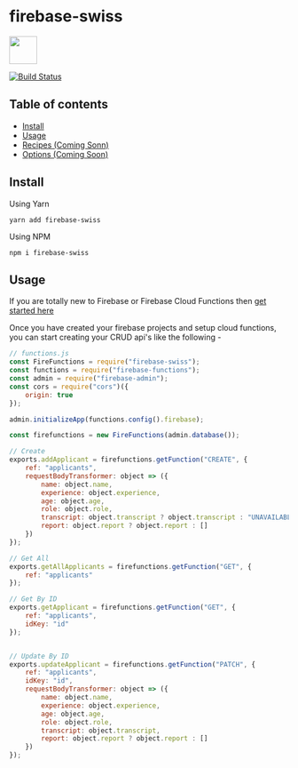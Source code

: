 # firebase-swiss 

 <img src="https://res.cloudinary.com/ddbxzcb7k/image/upload/v1568999179/firebaseswiss-02_hy9whb.png" width="50">
 
[![Build Status](https://circleci.com/gh/LogRocket/redux-logger/tree/master.svg?style=svg)](https://circleci.com/gh/tstreamDOTh/firebase-swiss/tree/master)


## Table of contents

-   [Install](#install)
-   [Usage](#usage)
-   [Recipes (Coming Sonn)](#recipes)
-   [Options (Coming Soon) ](#options)

## Install

Using Yarn

`yarn add firebase-swiss`

Using NPM

`npm i firebase-swiss`


## Usage

If you are totally new to Firebase or Firebase Cloud Functions then [get started here](https://firebase.google.com/docs/functions/get-started)

Once you have created your firebase projects and setup cloud functions, you can start creating your CRUD api's like the following -

```javascript
// functions.js
const FireFunctions = require("firebase-swiss");
const functions = require("firebase-functions");
const admin = require("firebase-admin");
const cors = require("cors")({
	origin: true
});

admin.initializeApp(functions.config().firebase);

const firefunctions = new FireFunctions(admin.database());

// Create
exports.addApplicant = firefunctions.getFunction("CREATE", {
	ref: "applicants",
	requestBodyTransformer: object => ({
		name: object.name,
		experience: object.experience,
		age: object.age,
		role: object.role,
		transcript: object.transcript ? object.transcript : "UNAVAILABLE",
		report: object.report ? object.report : []
	})
});

// Get All
exports.getAllApplicants = firefunctions.getFunction("GET", {
	ref: "applicants"
});

// Get By ID
exports.getApplicant = firefunctions.getFunction("GET", {
	ref: "applicants",
	idKey: "id"
});


// Update By ID
exports.updateApplicant = firefunctions.getFunction("PATCH", {
	ref: "applicants",
	idKey: "id",
	requestBodyTransformer: object => ({
		name: object.name,
		experience: object.experience,
		age: object.age,
		role: object.role,
		transcript: object.transcript,
		report: object.report ? object.report : []
	})
});

```
